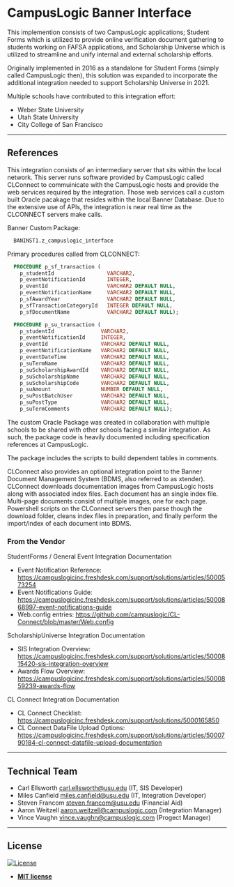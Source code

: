 # CampusLogic Banner Interface

This implemention consists of two CampusLogic applications; Student Forms which is utilized to provide online verification document gathering to students working on FAFSA applications, and Scholarship Universe which is utilized to streamline and unify internal and external scholarship efforts.

Originally implemented in 2016 as a standalone for Student Forms (simply called CampusLogic then), this solution was expanded to incorporate the additional integration needed to support Scholarship Universe in 2021.

Multiple schools have contributed to this integration effort:
- Weber State University
- Utah State University
- City College of San Francisco

---

## References

This integration consists of an intermediary server that sits within the local network. This server runs software provided by CampusLogic called CLConnect to commuinicate with the CampusLogic hosts and provide the web services required by the integration. Those web services call a custom built Oracle pacakage that resides within the local Banner Database. Due to the extensive use of APIs, the integration is near real time as the CLCONNECT servers make calls.

Banner Custom Package:
``` SQL
  BANINST1.z_campuslogic_interface
```
Primary procedures called from CLCONNECT:
``` SQL
  PROCEDURE p_sf_transaction (
    p_studentId                 VARCHAR2,
    p_eventNotificationId       INTEGER,
    p_eventId                   VARCHAR2 DEFAULT NULL,
    p_eventNotificationName     VARCHAR2 DEFAULT NULL,
    p_sfAwardYear               VARCHAR2 DEFAULT NULL,
    p_sfTransactionCategoryId   INTEGER DEFAULT NULL,
    p_sfDocumentName            VARCHAR2 DEFAULT NULL);

  PROCEDURE p_su_transaction (
    p_studentId               VARCHAR2,
    p_eventNotificationId     INTEGER,
    p_eventId                 VARCHAR2 DEFAULT NULL,
    p_eventNotificationName   VARCHAR2 DEFAULT NULL,
    p_eventDateTime           VARCHAR2 DEFAULT NULL,
    p_suTermName              VARCHAR2 DEFAULT NULL,
    p_suScholarshipAwardId    VARCHAR2 DEFAULT NULL,
    p_suScholarshipName       VARCHAR2 DEFAULT NULL,
    p_suScholarshipCode       VARCHAR2 DEFAULT NULL,
    p_suAmount                NUMBER DEFAULT NULL,
    p_suPostBatchUser         VARCHAR2 DEFAULT NULL,
    p_suPostType              VARCHAR2 DEFAULT NULL,
    p_suTermComments          VARCHAR2 DEFAULT NULL);
```

The custom Oracle Package was created in collaboration with multiple schools to be shared with other schools facing a similar integration. As such, the package code is heavily documented including specification references at CampusLogic.

The package includes the scripts to build dependent tables in comments.

CLConnect also provides an optional integration point to the Banner Document Management System (BDMS, also referred to as xtender). CLConnect downloads documentation images from CampusLogic hosts along with associated index files. Each document has an single index file. Multi-page documents consist of multiple images, one for each page. Powershell scripts on the CLConnect servers then parse though the download folder, cleans index files in preparation, and finally perform the import/index of each document into BDMS.

### From the Vendor

StudentForms / General Event Integration Documentation
- Event Notification Reference: https://campuslogicinc.freshdesk.com/support/solutions/articles/5000573254
- Event Notifications Guide: https://campuslogicinc.freshdesk.com/support/solutions/articles/5000868997-event-notifications-guide
- Web.config entries: https://github.com/campuslogic/CL-Connect/blob/master/Web.config

ScholarshipUniverse Integration Documentation
- SIS Integration Overview: https://campuslogicinc.freshdesk.com/support/solutions/articles/5000815420-sis-integration-overview
- Awards Flow Overview: https://campuslogicinc.freshdesk.com/support/solutions/articles/5000859239-awards-flow

CL Connect Integration Documentation
- CL Connect Checklist: https://campuslogicinc.freshdesk.com/support/solutions/5000165850
- CL Connect DataFile Upload Options: https://campuslogicinc.freshdesk.com/support/solutions/articles/5000790184-cl-connect-datafile-upload-documentation

---

## Technical Team

- Carl Ellsworth <carl.ellsworth@usu.edu> (IT, SIS Developer)
- Miles Canfield <miles.canfield@usu.edu> (IT, Integration Developer)
- Steven Francom <steven.francom@usu.edu> (Financial Aid)
- Aaron Weitzell <aaron.weitzell@campuslogic.com> (Integration Manager)
- Vince Vaughn <vince.vaughn@campuslogic.com> (Progect Manager)

---

## License

[![License](http://img.shields.io/:license-mit-blue.svg?style=flat-square)](http://badges.mit-license.org)

- **[MIT license](http://opensource.org/licenses/mit-license.php)**
